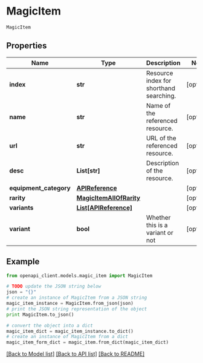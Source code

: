 # MagicItem

`MagicItem` 

## Properties
Name | Type | Description | Notes
------------ | ------------- | ------------- | -------------
**index** | **str** | Resource index for shorthand searching. | [optional] 
**name** | **str** | Name of the referenced resource. | [optional] 
**url** | **str** | URL of the referenced resource. | [optional] 
**desc** | **List[str]** | Description of the resource. | [optional] 
**equipment_category** | [**APIReference**](APIReference.md) |  | [optional] 
**rarity** | [**MagicItemAllOfRarity**](MagicItemAllOfRarity.md) |  | [optional] 
**variants** | [**List[APIReference]**](APIReference.md) |  | [optional] 
**variant** | **bool** | Whether this is a variant or not | [optional] 

## Example

```python
from openapi_client.models.magic_item import MagicItem

# TODO update the JSON string below
json = "{}"
# create an instance of MagicItem from a JSON string
magic_item_instance = MagicItem.from_json(json)
# print the JSON string representation of the object
print MagicItem.to_json()

# convert the object into a dict
magic_item_dict = magic_item_instance.to_dict()
# create an instance of MagicItem from a dict
magic_item_form_dict = magic_item.from_dict(magic_item_dict)
```
[[Back to Model list]](../README.md#documentation-for-models) [[Back to API list]](../README.md#documentation-for-api-endpoints) [[Back to README]](../README.md)


